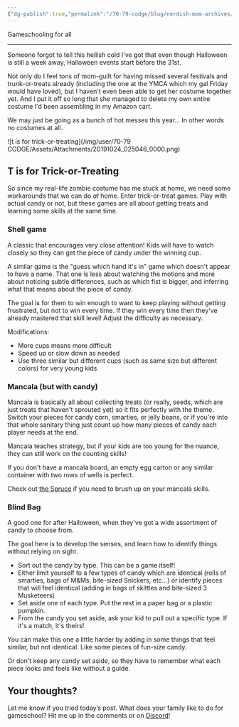 ```yaml
---
{"dg-publish":true,"permalink":"/70-79-codge/blog/nerdish-mom-archives/2019/t-is-for-trick-or-treating/","title":"T is for Trick-or-Treating","tags":["gameschooling","halloween"],"created":"","updated":""}
---
```



Gameschooling for all

* * *

Someone forgot to tell this hellish cold I've got that even though Halloween is still a week away, Halloween events start before the 31st. 

Not only do I feel tons of mom-guilt for having missed several festivals and trunk-or-treats already (including the one at the YMCA which my gal Friday would have loved), but I haven't even been able to get her costume together yet. And I put it off so long that she managed to delete my own entire costume I'd been assembling in my Amazon cart. 

We may just be going as a bunch of hot messes this year… In other words no costumes at all.   

![t is for trick-or-treating](/img/user/70-79 CODGE/Assets/Attachments/20191024_025046_0000.png)

## **T is for Trick-or-Treating**

So since my real-life zombie costume has me stuck at home, we need some workarounds that we can do _at_ home. Enter trick-or-treat games. Play with actual candy or not, but these games are all about getting treats and learning some skills at the same time. 

### **Shell game**

A classic that encourages very close attention! Kids will have to watch closely so they can get the piece of candy under the winning cup. 

A similar game is the "guess which hand it's in" game which doesn't appear to have a name. That one is less about watching the motions and more about noticing subtle differences, such as which fist is bigger, and inferring what that means about the piece of candy. 

The goal is for them to win enough to want to keep playing without getting frustrated, but not to win every time. If they win every time then they've already mastered that skill level! Adjust the difficulty as necessary. 

Modifications:

- More cups means more difficult 
- Speed up or slow down as needed
- Use three similar but different cups (such as same size but different colors) for very young kids

### **Mancala (but with candy)** 

Mancala is basically all about collecting treats (or really, seeds, which are just treats that haven't sprouted yet) so it fits perfectly with the theme. Switch your pieces for candy corn, smarties, or jelly beans, or if you're into that whole sanitary thing just count up how many pieces of candy each player needs at the end. 

Mancala teaches strategy, but if your kids are too young for the nuance, they can still work on the counting skills! 

If you don't have a mancala board, an empty egg carton or any similar container with two rows of wells is perfect. 

Check out [the Spruce](https://www.thesprucecrafts.com/how-to-play-mancala-409424) if you need to brush up on your mancala skills. 

### **Blind Bag**

A good one for after Halloween, when they've got a wide assortment of candy to choose from. 

The goal here is to develop the senses, and learn how to identify things without relying on sight. 

- Sort out the candy by type. This can be a game itself! 
- Either limit yourself to a few types of candy which are identical (rolls of smarties, bags of M&Ms, bite-sized Snickers, etc…) or identify pieces that will feel identical (adding in bags of skittles and bite-sized 3 Musketeers) 
- Set aside one of each type. Put the rest in a paper bag or a plastic pumpkin. 
- From the candy you set aside, ask your kid to pull out a specific type. If it's a match, it's theirs! 

You can make this one a little harder by adding in some things that feel similar, but not identical. Like some pieces of fun-size candy. 

Or don't keep any candy set aside, so they have to remember what each piece looks and feels like without a guide. 

## **Your thoughts?**

Let me know if you tried today’s post. What does your family like to do for gameschool? Hit me up in the comments or on [Discord](https://discord.gg/JkPbnhb)!
